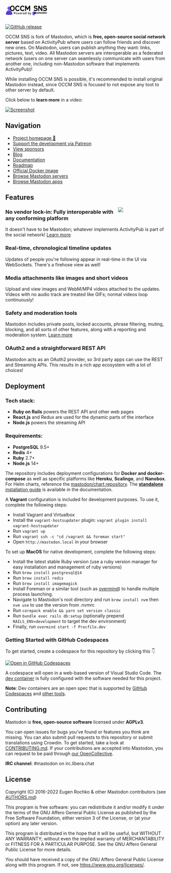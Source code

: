<h1><picture>
  <source media="(prefers-color-scheme: dark)" srcset="./lib/assets/wordmark.dark.png?raw=true">
  <source media="(prefers-color-scheme: light)" srcset="./lib/assets/wordmark.light.png?raw=true">
  <img alt="Mastodon" src="./lib/assets/wordmark.light.png?raw=true" height="34">
</picture></h1>

[![GitHub release](https://img.shields.io/github/release/Lastorder-DC/mastodon.svg)][releases]

[releases]: https://github.com/Lastorder-DC/mastodon/releases

OCCM SNS is fork of Mastodon, which is **free, open-source social network server** based on ActivityPub where users can follow friends and discover new ones. On Mastodon, users can publish anything they want: links, pictures, text, video. All Mastodon servers are interoperable as a federated network (users on one server can seamlessly communicate with users from another one, including non-Mastodon software that implements ActivityPub)!

While installing OCCM SNS is possible, it's recommended to install original Mastodon instead, since OCCM SNS is focused to not expose any toot to other server by default.

Click below to **learn more** in a video:

[![Screenshot](https://blog.joinmastodon.org/2018/06/why-activitypub-is-the-future/ezgif-2-60f1b00403.gif)][youtube_demo]

[youtube_demo]: https://www.youtube.com/watch?v=IPSbNdBmWKE

## Navigation

- [Project homepage 🐘](https://joinmastodon.org)
- [Support the development via Patreon][patreon]
- [View sponsors](https://joinmastodon.org/sponsors)
- [Blog](https://blog.joinmastodon.org)
- [Documentation](https://docs.joinmastodon.org)
- [Roadmap](https://joinmastodon.org/roadmap)
- [Official Docker image](https://github.com/mastodon/mastodon/pkgs/container/mastodon)
- [Browse Mastodon servers](https://joinmastodon.org/communities)
- [Browse Mastodon apps](https://joinmastodon.org/apps)

[patreon]: https://www.patreon.com/mastodon

## Features

<img src="/app/javascript/images/elephant_ui_working.svg?raw=true" align="right" width="30%" />

### No vendor lock-in: Fully interoperable with any conforming platform

It doesn't have to be Mastodon; whatever implements ActivityPub is part of the social network! [Learn more](https://blog.joinmastodon.org/2018/06/why-activitypub-is-the-future/)

### Real-time, chronological timeline updates

Updates of people you're following appear in real-time in the UI via WebSockets. There's a firehose view as well!

### Media attachments like images and short videos

Upload and view images and WebM/MP4 videos attached to the updates. Videos with no audio track are treated like GIFs; normal videos loop continuously!

### Safety and moderation tools

Mastodon includes private posts, locked accounts, phrase filtering, muting, blocking, and all sorts of other features, along with a reporting and moderation system. [Learn more](https://blog.joinmastodon.org/2018/07/cage-the-mastodon/)

### OAuth2 and a straightforward REST API

Mastodon acts as an OAuth2 provider, so 3rd party apps can use the REST and Streaming APIs. This results in a rich app ecosystem with a lot of choices!

## Deployment

### Tech stack:

- **Ruby on Rails** powers the REST API and other web pages
- **React.js** and Redux are used for the dynamic parts of the interface
- **Node.js** powers the streaming API

### Requirements:

- **PostgreSQL** 9.5+
- **Redis** 4+
- **Ruby** 2.7+
- **Node.js** 14+

The repository includes deployment configurations for **Docker and docker-compose** as well as specific platforms like **Heroku**, **Scalingo**, and **Nanobox**. For Helm charts, reference the [mastodon/chart repository](https://github.com/mastodon/chart). The [**standalone** installation guide](https://docs.joinmastodon.org/admin/install/) is available in the documentation.

A **Vagrant** configuration is included for development purposes. To use it, complete the following steps:

- Install Vagrant and Virtualbox
- Install the `vagrant-hostsupdater` plugin: `vagrant plugin install vagrant-hostsupdater`
- Run `vagrant up`
- Run `vagrant ssh -c "cd /vagrant && foreman start"`
- Open `http://mastodon.local` in your browser

To set up **MacOS** for native development, complete the following steps:

- Install the latest stable Ruby version (use a ruby version manager for easy installation and management of ruby versions)
- Run `brew install postgresql@14`
- Run `brew install redis`
- Run `brew install imagemagick`
- Install Foreman or a similar tool (such as [overmind](https://github.com/DarthSim/overmind)) to handle multiple process launching.
- Navigate to Mastodon's root directory and run `brew install nvm` then `nvm use` to use the version from .nvmrc
- Run `corepack enable && yarn set version classic`
- Run `bundle exec rails db:setup` (optionally prepend `RAILS_ENV=development` to target the dev environment)
- Finally, run `overmind start -f Procfile.dev`

### Getting Started with GitHub Codespaces

To get started, create a codespace for this repository by clicking this 👇

[![Open in GitHub Codespaces](https://github.com/codespaces/badge.svg)](https://github.com/codespaces/new?hide_repo_select=true&ref=main&repo=52281283)

A codespace will open in a web-based version of Visual Studio Code. The [dev container](.devcontainer/devcontainer.json) is fully configured with the software needed for this project.

**Note**: Dev containers are an open spec that is supported by [GitHub Codespaces](https://github.com/codespaces) and [other tools](https://containers.dev/supporting).

## Contributing

Mastodon is **free, open-source software** licensed under **AGPLv3**.

You can open issues for bugs you've found or features you think are missing. You can also submit pull requests to this repository or submit translations using Crowdin. To get started, take a look at [CONTRIBUTING.md](CONTRIBUTING.md). If your contributions are accepted into Mastodon, you can request to be paid through [our OpenCollective](https://opencollective.com/mastodon).

**IRC channel**: #mastodon on irc.libera.chat

## License

Copyright (C) 2016-2022 Eugen Rochko & other Mastodon contributors (see [AUTHORS.md](AUTHORS.md))

This program is free software: you can redistribute it and/or modify it under the terms of the GNU Affero General Public License as published by the Free Software Foundation, either version 3 of the License, or (at your option) any later version.

This program is distributed in the hope that it will be useful, but WITHOUT ANY WARRANTY; without even the implied warranty of MERCHANTABILITY or FITNESS FOR A PARTICULAR PURPOSE. See the GNU Affero General Public License for more details.

You should have received a copy of the GNU Affero General Public License along with this program. If not, see <https://www.gnu.org/licenses/>.
